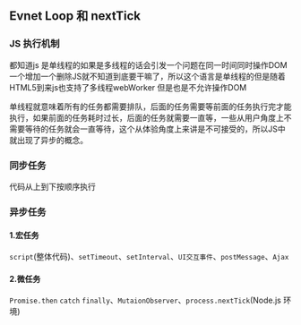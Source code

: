 ## Evnet Loop 和 nextTick

### JS 执行机制

都知道js 是单线程的如果是多线程的话会引发一个问题在同一时间同时操作DOM 一个增加一个删除JS就不知道到底要干嘛了，所以这个语言是单线程的但是随着HTML5到来js也支持了多线程webWorker 但是也是不允许操作DOM

单线程就意味着所有的任务都需要排队，后面的任务需要等前面的任务执行完才能执行，如果前面的任务耗时过长，后面的任务就需要一直等，一些从用户角度上不需要等待的任务就会一直等待，这个从体验角度上来讲是不可接受的，所以JS中就出现了异步的概念。

### 同步任务

代码从上到下按顺序执行

### 异步任务

#### 1.宏任务

`script`(整体代码)、`setTimeout`、`setInterval`、`UI交互事件`、`postMessage`、`Ajax`

#### 2.微任务

`Promise.then` `catch` `finally`、`MutaionObserver`、`process.nextTick`(Node.js 环境)